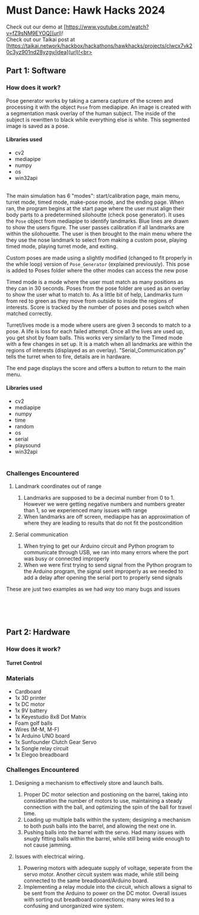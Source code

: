 # Must Dance: Hawk Hacks 2024 <br>
Check out our demo at [https://www.youtube.com/watch?v=fZ9sNM9EYOQ](url)! <br>
Check out our Taikai post at [https://taikai.network/hackbox/hackathons/hawkhacks/projects/clwcx7vk20c3yz901nd28yzgy/idea](url)!<br><br>

## Part 1: Software 
### How does it work? <br>
Pose generator works by taking a camera capture of the screen and processing it with the object <code>Pose</code> from mediapipe. An image is created with a segmentation mask overlay of the human subject. The inside of the subject is rewritten to black while everything else is white. This segmented image is saved as a pose.
#### Libraries used
- cv2
- mediapipe
- numpy
- os
- win32api <br><br>

The main simulation has 6 "modes": start/calibration page, main menu, turret mode, timed mode, make-pose mode, and the ending page. When ran, the program begins at the start page where the user must align their body parts to a predetermined silohoutte (check pose generator). It uses the <code>Pose</code> object from mediapipe to identify landmarks. Blue lines are drawn to show the users figure. The user passes calibration if all landmarks are within the silohouette. The user is then brought to the main menu where the they use the nose landmark to select from making a custom pose, playing timed mode, playing turret mode, and exiting.<br>

Custom poses are made using a slightly modified (changed to fit properly in the while loop) version of <code>Pose_Generator</code> (explained previously). This pose is added to Poses folder where the other modes can access the new pose<br>

Timed mode is a mode where the user must match as many positions as they can in 30 seconds. Poses from the pose folder are used as an overlay to show the user what to match to. As a little bit of help, Landmarks turn from red to green as they move from outside to inside the regions of interests. Score is tracked by the number of poses and poses switch when matched correctly. <br>

Turret/lives mode is a mode where users are given 3 seconds to match to a pose. A life is loss for each failed attempt. Once all the lives are used up, you get shot by foam balls. This works very similarly to the Timed mode with a few changes in set up. It is a match when all landmarks are within the regions of interests (displayed as an overlay). "Serial_Communication.py" tells the turret when to fire, details are in hardware. <br>

The end page displays the score and offers a button to return to the main menu.


#### Libraries used
- cv2
- mediapipe
- numpy
- time
- random
- os
- serial
- playsound
- win32api <br><br>
### Challenges Encountered
1. Landmark coordinates out of range
    1. Landmarks are supposed to be a decimal number from 0 to 1. However we were getting negative numbers and numbers greater than 1, so we experienced many issues with range
    2. When landmarks are off screen, mediapipe has an approximation of where they are leading to results that do not fit the postcondition

2. Serial communication
    1. When trying to get our Arduino circuit and Python program to communicate through USB, we ran into many errors where the port was busy or connected improperly
    2. When we were first trying to send signal from the Python program to the Arduino program, the signal sent improperly as we needed to add a delay after opening the serial port to properly send signals

These are just two examples as we had *way* too many bugs and issues

<br><br><br>

## Part 2: Hardware
### How does it work?
#### Turret Control
### Materials
- Cardboard
- 1x 3D printer
- 1x DC motor
- 1x 9V battery
- 1x Keyestudio 8x8 Dot Matrix
- Foam golf balls
- Wires (M-M, M-F)
- 1x Arduino UNO board
- 1x Sunfounder Clutch Gear Servo
- 1x Songle relay circuit
- 1x Elegoo breadboard
### Challenges Encountered
1. Designing a mechanism to effectively store and launch balls.
    1. Proper DC motor selection and postioning on the barrel, taking into consideration the number of motors to use, maintaining a steady connection with the ball, and optimizing the spin of the ball for travel time.
    2. Loading up multiple balls within the system; designing a mechanism to both push balls into the barrel, and allowing the next one in.
    3. Pushing balls into the barrel with the servo. Had many issues with snugly fitting balls within the barrel, while still being wide enough to not cause jamming.

2. Issues with electrical wiring.
    1. Powering motors with adequate supply of voltage, seperate from the servo motor. Another circuit system was made, while still being connected to the same breadboard/Arduino board.
    2. Implementing a relay module into the circuit, which allows a signal to be sent from the Arduino to power on the DC motor. 
Overall issues with sorting out breadboard connections; many wires led to a confusing and unorganized wire system.
